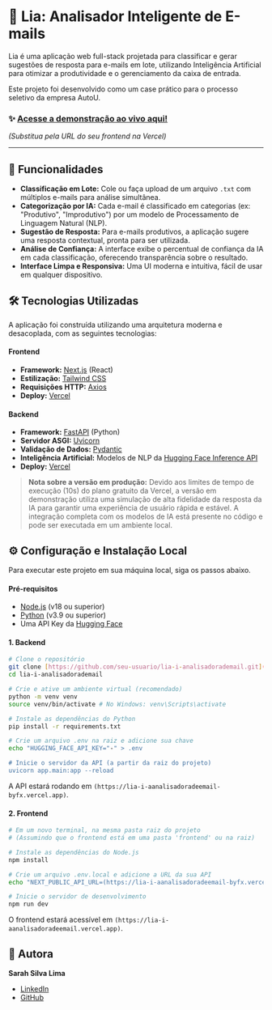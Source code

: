 # 🤖 Lia: Analisador Inteligente de E-mails

Lia é uma aplicação web full-stack projetada para classificar e gerar sugestões de resposta para e-mails em lote, utilizando Inteligência Artificial para otimizar a produtividade e o gerenciamento da caixa de entrada.

Este projeto foi desenvolvido como um case prático para o processo seletivo da empresa AutoU.

### ✨ [Acesse a demonstração ao vivo aqui!]([https://SUA_URL_DO_FRONTEND.vercel.app](https://lia-i-aanalisadoradeemail.vercel.app))
*(Substitua pela URL do seu frontend na Vercel)*

---


## 🚀 Funcionalidades

* **Classificação em Lote:** Cole ou faça upload de um arquivo `.txt` com múltiplos e-mails para análise simultânea.
* **Categorização por IA:** Cada e-mail é classificado em categorias (ex: "Produtivo", "Improdutivo") por um modelo de Processamento de Linguagem Natural (NLP).
* **Sugestão de Resposta:** Para e-mails produtivos, a aplicação sugere uma resposta contextual, pronta para ser utilizada.
* **Análise de Confiança:** A interface exibe o percentual de confiança da IA em cada classificação, oferecendo transparência sobre o resultado.
* **Interface Limpa e Responsiva:** Uma UI moderna e intuitiva, fácil de usar em qualquer dispositivo.

## 🛠️ Tecnologias Utilizadas

A aplicação foi construída utilizando uma arquitetura moderna e desacoplada, com as seguintes tecnologias:

#### **Frontend**
* **Framework:** [Next.js](https://nextjs.org/) (React)
* **Estilização:** [Tailwind CSS](https://tailwindcss.com/)
* **Requisições HTTP:** [Axios](https://axios-http.com/)
* **Deploy:** [Vercel](https://vercel.com/)

#### **Backend**
* **Framework:** [FastAPI](https://fastapi.tiangolo.com/) (Python)
* **Servidor ASGI:** [Uvicorn](https://www.uvicorn.org/)
* **Validação de Dados:** [Pydantic](https://pydantic-docs.helpmanual.io/)
* **Inteligência Artificial:** Modelos de NLP da [Hugging Face Inference API](https://huggingface.co/inference-api)
* **Deploy:** [Vercel](https://vercel.com/)

> **Nota sobre a versão em produção:** Devido aos limites de tempo de execução (10s) do plano gratuito da Vercel, a versão em demonstração utiliza uma simulação de alta fidelidade da resposta da IA para garantir uma experiência de usuário rápida e estável. A integração completa com os modelos de IA está presente no código e pode ser executada em um ambiente local.

## ⚙️ Configuração e Instalação Local

Para executar este projeto em sua máquina local, siga os passos abaixo.

#### **Pré-requisitos**
* [Node.js](https://nodejs.org/en/) (v18 ou superior)
* [Python](https://www.python.org/downloads/) (v3.9 ou superior)
* Uma API Key da [Hugging Face](https://huggingface.co/settings/tokens)

#### **1. Backend**

```bash
# Clone o repositório
git clone [https://github.com/seu-usuario/lia-i-analisadorademail.git](https://github.com/seu-usuario/lia-i-analisadorademail.git)
cd lia-i-analisadorademail

# Crie e ative um ambiente virtual (recomendado)
python -m venv venv
source venv/bin/activate # No Windows: venv\Scripts\activate

# Instale as dependências do Python
pip install -r requirements.txt

# Crie um arquivo .env na raiz e adicione sua chave
echo "HUGGING_FACE_API_KEY="-" > .env

# Inicie o servidor da API (a partir da raiz do projeto)
uvicorn app.main:app --reload
```
A API estará rodando em `(https://lia-i-aanalisadoradeemail-byfx.vercel.app)`.

#### **2. Frontend**

```bash
# Em um novo terminal, na mesma pasta raiz do projeto
# (Assumindo que o frontend está em uma pasta 'frontend' ou na raiz)

# Instale as dependências do Node.js
npm install

# Crie um arquivo .env.local e adicione a URL da sua API 
echo "NEXT_PUBLIC_API_URL=(https://lia-i-aanalisadoradeemail-byfx.vercel.app)" > .env.local

# Inicie o servidor de desenvolvimento
npm run dev
```
O frontend estará acessível em `(https://lia-i-aanalisadoradeemail.vercel.app)`.

## 👤 Autora

**Sarah Silva Lima**

* [LinkedIn](https://www.linkedin.com/in/sarahlimati/)
* [GitHub](https://github.com/Sarah6432)
